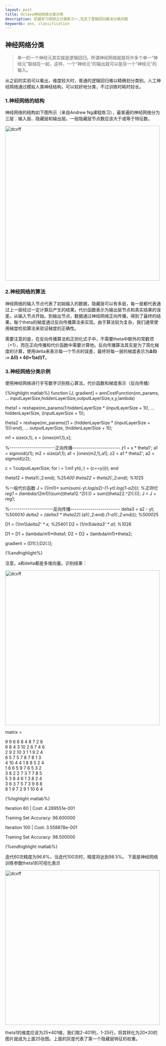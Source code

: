 ```yaml
---
layout: post
title: Octave神经网络分类示例
description: 机器学习视频之分类练习一,包含了逻辑回归解决分类问题
keywords: ann, classification
---
```



## 神经网络分类

> 单一的一个神经元其实就是逻辑回归。所谓神经网络就是将许多个单一“神经元”联结在一起，这样，一个“神经元”的输出就可以是另一个“神经元”的输入。

从之前的实验可以看出，维度较大时，普通的逻辑回归难以精确划分类别。人工神经网络通过模拟人类神经结构，可以较好地分类，不过训练时耗时较长。

### 1.神经网络的结构

神经网络的结构如下图所示（来自Andrew Ng课程练习），最普遍的神经网络分为三层：输入层、隐藏层和输出层。一般隐藏层节点数应该大于或等于特征数。

<img src="https://pp1230.github.io/static/images/annmodel.png" width = "500" alt="dcxff" />

### 2.神经网络的算法

神经网络的输入节点代表了初始输入的数据，隐藏层可以有多层，每一层都代表通过上一层经过一定计算后产生的结果。代价函数表示为输出层节点和真实结果的误差。从输入节点开始，到输出节点，数据通过神经网络正向传播，得到了最终的结果。每个theta的梯度通过反向传播算法来实现。由于算法较为复杂，我们通常使用梯度检验算法来验证梯度的正确性。

需要注意的是，在反向传播算法和正则化式子中，不需要theta中额外的常数项（+1），而在正向传播和代价函数中需要计算他。反向传播算法其实是为了简化梯度的计算，使用delta来表示每一个节点的误差，最终将每一层的梯度表示为**Δ(l) := Δ(l) + δ(l+1)a(l)T**。

### 3.神经网络分类示例

使用神经网络进行手写数字识别核心算法，代价函数和梯度表示（反向传播）

{%highlight matlab%}
function [J, gradient] = annCostFunction(nn_params, ...
inputLayerSize,hiddenLayerSize,outputLayerSize,x,y,lambda)

theta1 = reshape(nn_params(1:hiddenLayerSize * (inputLayerSize + 1)), ...
                 hiddenLayerSize, (inputLayerSize + 1));

theta2 = reshape(nn_params((1 + (hiddenLayerSize * (inputLayerSize + 1))):end), ...
                 outputLayerSize, (hiddenLayerSize + 1));
				 
m1 = size(x,1);
x = [ones(m1,1),x];

%-----------------------正向传播------------------------
z1 = x * theta1';
a1 = sigmoid(z1);
m2 = size(a1,1);
a1 = [ones(m2,1),a1];
z2 = a1 * theta2';
a2 = sigmoid(z2);

c = 1:outputLayerSize;
for i = 1:m1
yt(i,:) = (c==y(i));
end

theta12 = theta1(:,2:end);	%25*400
theta22 = theta2(:,2:end);	%10*25

%一般代价函数
J = (1/m1)* sum(sum(-yt.*log(a2)-(1-yt).*log(1-a2)));
%正则化
reg1 = (lambda/(2*m1))*(sum((theta12.^2)(:)) + sum((theta22.^2)(:)));
J = J + reg1;

%----------------------反向传播-------------------------
delta3 = a2 - yt;	%5000*10
delta2 = (delta3 * theta22).*(a1(:,2:end).*(1-a1(:,2:end)));	%5000*25

D1 = (1/m1)*delta2' * x;	%25*401
D2 = (1/m1)*delta3' * a1;	%10*26

D1 = D1 + (lambda/m1)*theta1;
D2 = D2 + (lambda/m1)*theta2;

gradient = [D1(:);D2(:)];

{%endhighlight%}

注意，a和delta都是多维向量。识别结果：

<img src="https://pp1230.github.io/static/images/annresult.png" width = "500" alt="dcxff" />

matrix =

9    9    6    6    8    4    8    7    2    8 <br>
6    8    4    3   10    2    6    7    4    6 <br>
2    9    2   10    3    1    1    9    2    4 <br>
6    5    7    5    7    8    7    8    1    3 <br>
4   10    4    4    1    8    8    5    2    4 <br>
1    6    6    5    9    7    6    5    3    2 <br>
3    8    2    2    7    3    7    7    8    5 <br>
5    3    8    4    6    1    3    8    2    4 <br>
3    6    3    7    5    7    3    9    8    8 <br>
8    1    9    7    2    9    1   10    6    4 <br>

{%highlight matlab%}

Iteration    60 | Cost: 4.289551e-001

Training Set Accuracy: 96.600000

Iteration   100 | Cost: 3.558878e-001

Training Set Accuracy: 98.500000

{%endhighlight matlab%}

迭代60次精度为96.6%，当迭代100次时，精度将达到98.5%。
下面是神经网络训练参数theta1的可视化表示

<img src="https://pp1230.github.io/static/images/anntheta.png" width = "500" alt="dcxff" />

theta1的维度应该为25\*401维，我们取2-401列，1-25行，将其转化为20\*20的图片就成为上面25张图。上面的灰度代表了第一个隐藏层特征的权重。
